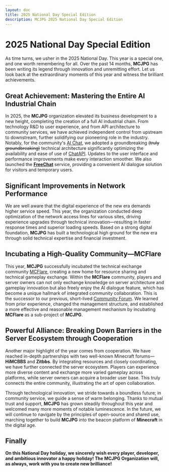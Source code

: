 ```yaml
---
layout: doc
title: 2025 National Day Special Edition
description: MCJPG 2025 National Day Special Edition
---
```

# 2025 National Day Special Edition
As time turns, we usher in the 2025 National Day. This year is a special one, and one worth remembering for all. Over the past 14 months, **MCJPG** has been writing its legend through innovation and unremitting effort. Let us look back at the extraordinary moments of this year and witness the brilliant achievements.

## Great Achievement: Mastering the Entire AI Industrial Chain

In 2025, the **MCJPG** organization elevated its business development to a new height, completing the creation of a full AI industrial chain. From technology R&D to user experience, and from API architecture to community services, we have achieved independent control from upstream to downstream, further solidifying our pioneering role in the industry. Notably, for the community's [AI Chat](https://chat.mcjpg.org), we adopted a groundbreaking ~~(truly groundbreaking)~~ technical architecture
significantly optimizing the availability and ease of use of [ChatAPI](https://chatapi.mcjpg.org). Updates to the user interface and performance improvements make every interaction smoother. We also launched the **[FreeChat](https://freechat.mcjpg.org)** service, providing a convenient AI dialogue solution for visitors and temporary users.

## Significant Improvements in Network Performance

We are well aware that the digital experience of the new era demands higher service speed. This year, the organization conducted deep optimization of the network access lines for various sites, driving experience upgrades through technical innovation—resulting in faster response times and superior loading speeds. Based on a strong digital foundation, **MCJPG** has built a technological high ground for the new era through solid technical expertise and financial investment.

## Incubating a High-Quality Community—MCFlare

This year, **MCJPG** successfully incubated the technical exchange community [MCFlare](https://forum.mcflare.com), creating a new home for resource sharing and technical gameplay exchange. Within the **MCFlare** community, players and server owners can not only exchange knowledge on server architecture and gameplay innovation but also freely enjoy the AI dialogue feature, which has become a unique hallmark of integrated community collaboration.
This is the successor to our previous, short-lived [Community Forum](https://com.mcjpg.org). We learned from prior experience, changed the management structure, and established a more effective and reasonable management mechanism by incubating **MCFlare** as a sub-project of **MCJPG**.

## Powerful Alliance: Breaking Down Barriers in the Server Ecosystem through Cooperation

Another major highlight of the year comes from cooperation. We have reached in-depth partnerships with two well-known Minecraft forums— **HiMCBBS** and **Zitbbs**. By integrating resources and closely coordinating, we have further connected the server ecosystem. Players can experience more diverse content and exchange more varied gameplay across platforms, while server owners can acquire a broader user base. This truly connects the entire community, illustrating the art of open collaboration.

Through technological innovation, we stride towards a boundless future; in community service, we guide a sense of warm belonging. Thanks to mutual trust and support, **MCJPG** has grown steadily throughout this year and welcomed many more moments of notable luminescence. In the future, we will continue to navigate by the principles of open-source and shared use, marching together to build **MCJPG** into the beacon platform of **Minecraft** in the digital age.

## Finally

**On this National Day holiday, we sincerely wish every player, developer, and ambitious innovator a happy holiday! The MCJPG Organization will, as always, work with you to create new brilliance!**
